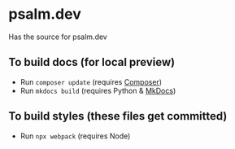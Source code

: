 # psalm.dev

Has the source for psalm.dev

## To build docs (for local preview)

- Run `composer update` (requires [Composer](https://getcomposer.org))
- Run `mkdocs build` (requires Python & [MkDocs](https://www.mkdocs.org/))

## To build styles (these files get committed)

- Run `npx webpack` (requires Node)
